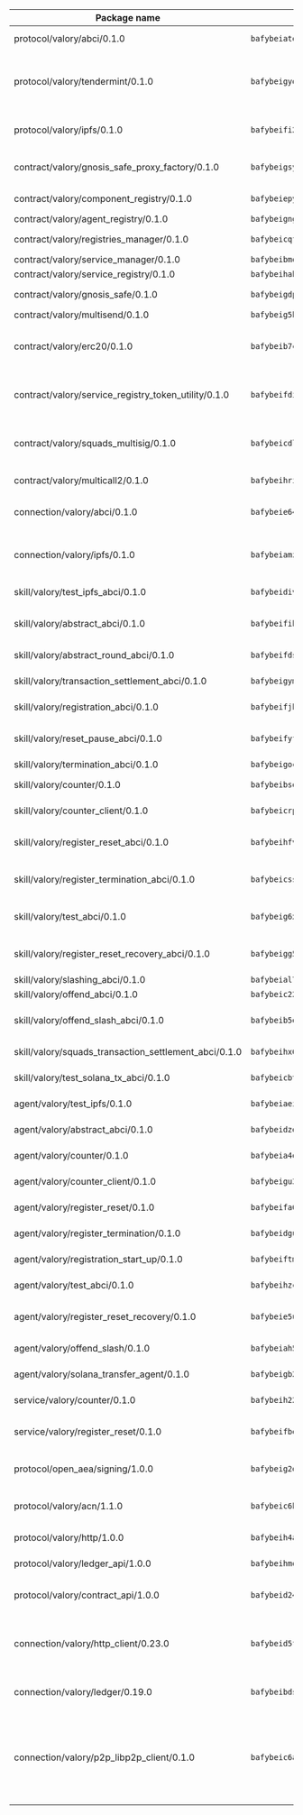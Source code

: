 | Package name                                                  | Package hash                                                  | Description                                                                                                                |
| ------------------------------------------------------------- | ------------------------------------------------------------- | -------------------------------------------------------------------------------------------------------------------------- |
| protocol/valory/abci/0.1.0                                    | `bafybeiatodhboj6a3p35x4f4b342lzk6ckxpud23awnqbxwjeon3k5y36u` | A protocol for ABCI requests and responses.                                                                                |
| protocol/valory/tendermint/0.1.0                              | `bafybeigydrbfrlmr4f7shbtqx44kvmbg22im27mxdap2e3m5tkti6t445y` | A protocol for communication between two AEAs to share tendermint configuration details.                                   |
| protocol/valory/ipfs/0.1.0                                    | `bafybeifi2nri7sprmkez4rqzwb4lnu6peoy3bax5k6asf6k5ms7kmjpmkq` | A protocol specification for IPFS requests and responses.                                                                  |
| contract/valory/gnosis_safe_proxy_factory/0.1.0               | `bafybeigsy7prersa3mzrcr5rcxegyd5wuzdr4fx6phv7stghai3ah5ovbe` | Gnosis Safe proxy factory (GnosisSafeProxyFactory) contract                                                                |
| contract/valory/component_registry/0.1.0                      | `bafybeiepywewigowj533f55orx7oys3kk5lgdc247p2267scqfyp4gnqle` | Component registry contract                                                                                                |
| contract/valory/agent_registry/0.1.0                          | `bafybeignghdk7oqvyg722gz66tbuj2vj4vkatguj4b6lf5fqzqxkktcke4` | Agent registry contract                                                                                                    |
| contract/valory/registries_manager/0.1.0                      | `bafybeicqf5y3kj42ow45hjcmnglose5n7bwpm2zl3ufuuevou24ewmgbde` | Registries Manager contract                                                                                                |
| contract/valory/service_manager/0.1.0                         | `bafybeibmqewfh5wnayopneyv4vx35n5k7loavzmcazyevntdoskw7vasom` | Service Manager contract                                                                                                   |
| contract/valory/service_registry/0.1.0                        | `bafybeihabtvuft3nc2gcy2b3fwyqpmgilx5piialp6mrnxikpv7l7pbtla` | Service Registry contract                                                                                                  |
| contract/valory/gnosis_safe/0.1.0                             | `bafybeigdpjifvbrewi542dkxqhmr5jik3ffjt55f4vykr6o5suappjsale` | Gnosis Safe (GnosisSafeL2) contract                                                                                        |
| contract/valory/multisend/0.1.0                               | `bafybeig5byt5urg2d2bsecufxe5ql7f4mezg3mekfleeh32nmuusx66p4y` | MultiSend contract                                                                                                         |
| contract/valory/erc20/0.1.0                                   | `bafybeib7ctk3deleyxayrqvropewefr2muj4kcqe3t3wscak25bjmxnqwe` | The scaffold contract scaffolds a contract to be implemented by the developer.                                             |
| contract/valory/service_registry_token_utility/0.1.0          | `bafybeifdia2y5546tvk6xzxeaqzf2n5n7dutj2hdzbgenxohaqhjtnjqm4` | The scaffold contract scaffolds a contract to be implemented by the developer.                                             |
| contract/valory/squads_multisig/0.1.0                         | `bafybeicdlk5lraf4w7bj7lmfxxqtyundnlvaezmtszzixlo3dskzi7t4te` | The scaffold contract scaffolds a contract to be implemented by the developer.                                             |
| contract/valory/multicall2/0.1.0                              | `bafybeihri6abqujawrxn64ql6e7salf6sb2wgehib23agkvwnc26htdvwa` | The MakerDAO multicall2 contract.                                                                                          |
| connection/valory/abci/0.1.0                                  | `bafybeie64txxecjb4mvwmoxpvdmxc5iqd6no425cjvdtvtiyrmcz734zpy` | connection to wrap communication with an ABCI server.                                                                      |
| connection/valory/ipfs/0.1.0                                  | `bafybeiamz23olgtow4wqf7zpsfnfzf7pxiognrxl2mhn5kvqutlwhgukxa` | A connection responsible for uploading and downloading files from IPFS.                                                    |
| skill/valory/test_ipfs_abci/0.1.0                             | `bafybeidivzoylk3yfdjdsrw25fm7c4a3jacs5rviku2s5tiv5iv46hv24e` | IPFS e2e testing application.                                                                                              |
| skill/valory/abstract_abci/0.1.0                              | `bafybeifihiht6ovuzn7z3geel4y5zauosw6beqsjjbnm6znhlqb46ojtra` | The abci skill provides a template of an ABCI application.                                                                 |
| skill/valory/abstract_round_abci/0.1.0                        | `bafybeifdsu34iupe426ycvecuc3exptialvqeml4y5k43v2ojsoxwnccla` | abstract round-based ABCI application                                                                                      |
| skill/valory/transaction_settlement_abci/0.1.0                | `bafybeigymwewciimlpgw55s2lleu5aybmna7jrfzmkueo2zumvg5efnggu` | ABCI application for transaction settlement.                                                                               |
| skill/valory/registration_abci/0.1.0                          | `bafybeifjht6gegvsif5zcvmvwf2mftux5tcdbjy6v5ihc66d5xstkind6e` | ABCI application for common apps.                                                                                          |
| skill/valory/reset_pause_abci/0.1.0                           | `bafybeifyfet6y2fhxakycdcucz27hhtohe4s4riif3sbilychxhw2mbdjq` | ABCI application for resetting and pausing app executions.                                                                 |
| skill/valory/termination_abci/0.1.0                           | `bafybeigoccjl6sb46zyxagx3a7yqheec645pmoxabg3tvuh3z2d46tb6v4` | Termination skill.                                                                                                         |
| skill/valory/counter/0.1.0                                    | `bafybeibsqe2abvlz43ujftdbqlir3vozvlzfvllrbybdjn324ye2igfiuy` | The ABCI Counter application example.                                                                                      |
| skill/valory/counter_client/0.1.0                             | `bafybeicrpigy4b6yscizz2lfdfbji3epny6j7rjrsngtb43vmwqxtnmi7m` | A client for the ABCI counter application.                                                                                 |
| skill/valory/register_reset_abci/0.1.0                        | `bafybeihfvypis26i7lqq2twjkqutq3e4gbqxgbnns7qjztudbbujwaqwpq` | ABCI application for dummy skill that registers and resets                                                                 |
| skill/valory/register_termination_abci/0.1.0                  | `bafybeicsshfyb5f7rkyo7bmbyhms2tpdopn7rvwogzpnxxd2dzbq6vb734` | ABCI application for dummy skill that registers and resets                                                                 |
| skill/valory/test_abci/0.1.0                                  | `bafybeig6xj63gvklbhjxxvco2y2pkk4yao7pnfvujn4xrfdr4ozv324s34` | ABCI application for testing the ABCI connection.                                                                          |
| skill/valory/register_reset_recovery_abci/0.1.0               | `bafybeigg5ybs22nyenj2w7olq5l6sapjzg2erbjljcx2efeyedsk3iysqu` | ABCI application for dummy skill that registers and resets                                                                 |
| skill/valory/slashing_abci/0.1.0                              | `bafybeial77vqhbc7oa5doy36wk6ejcuqlnqppcjzqhada64lfizxk7ywzu` | Slashing skill.                                                                                                            |
| skill/valory/offend_abci/0.1.0                                | `bafybeic226526zf347nl32azouxmivndebs4umd7i6vk5sooosn4ot4zde` | Offend ABCI application.                                                                                                   |
| skill/valory/offend_slash_abci/0.1.0                          | `bafybeib5o4qdpxtkflygkglrefsa47acppnnrypwqoafdu2bp5jqrmnc4u` | ABCI application used in order to test the slashing abci                                                                   |
| skill/valory/squads_transaction_settlement_abci/0.1.0         | `bafybeihx6lpi5bdjken5khtjuomivmyrx7kjt4x3sx7vxggdp4jboruryi` | ABCI application for transaction settlement.                                                                               |
| skill/valory/test_solana_tx_abci/0.1.0                        | `bafybeicbtw5h4ibfnz424kjwlkn3ejk6rm5nh7aycopt7jkrkazwqfjhqi` | SOLANA e2e testing application.                                                                                            |
| agent/valory/test_ipfs/0.1.0                                  | `bafybeiaeiukdagq53qoso66eqbzz5bagifkkdrrlbpbqlc6j6qcvrt6mne` | Agent for testing the ABCI connection.                                                                                     |
| agent/valory/abstract_abci/0.1.0                              | `bafybeidzd45ekhxm5p4dqvvbhii73pgbkaxhm77556hlfioqnavoqa6nbu` | The abstract ABCI AEA - for testing purposes only.                                                                         |
| agent/valory/counter/0.1.0                                    | `bafybeia4olxkcqlkjoyh526n6eggsxplpqbp7yae672srhcvvzd7r4spui` | The ABCI Counter example as an AEA                                                                                         |
| agent/valory/counter_client/0.1.0                             | `bafybeigu3jnlrl5cdnnmgeenfbzulmg3brozzzlm6mqgophoql46tbx724` | The ABCI Counter example as an AEA                                                                                         |
| agent/valory/register_reset/0.1.0                             | `bafybeifa6eojthi6y5lzel4hkxuzpzj3znuzw5d5fmintovkogdsb7tisq` | Register reset to replicate Tendermint issue.                                                                              |
| agent/valory/register_termination/0.1.0                       | `bafybeidgu7s3z7ve66lxuz2tnqnfdujlz7zxxdn7wfzsfbs7wiu6b2bjze` | Register terminate to test the termination feature.                                                                        |
| agent/valory/registration_start_up/0.1.0                      | `bafybeiftmgsichxt324fr2hpawlgxlmj75lbaidmioocwhtvpqhpa57nem` | Registration start-up ABCI example.                                                                                        |
| agent/valory/test_abci/0.1.0                                  | `bafybeihzcl5us2bxruzynozjkjnlww4plr26roehlxa3ewvjn3hgjnyrtq` | Agent for testing the ABCI connection.                                                                                     |
| agent/valory/register_reset_recovery/0.1.0                    | `bafybeie5udkj5ojutzp4khaq6mv45ab6oe42x6m3yqvb5ouqkiy2y2tzc4` | Agent to showcase hard reset as a recovery mechanism.                                                                      |
| agent/valory/offend_slash/0.1.0                               | `bafybeiah52zknhyjguypmzhjapfug6nihkjoorawupeyue4ulx5fh45yyq` | Offend and slash to test the slashing feature.                                                                             |
| agent/valory/solana_transfer_agent/0.1.0                      | `bafybeigb2vchgwv6svoxj3dhe3obh3tj7c7gabkxv5am6scxup33n7qoze` | Register terminate to test the termination feature.                                                                        |
| service/valory/counter/0.1.0                                  | `bafybeih2222ib76cxqaysfe2brhfuxrrwt2prqnk6rowyvcxpykxxum35m` | A set of agents incrementing a counter                                                                                     |
| service/valory/register_reset/0.1.0                           | `bafybeifbeo7e26zx4ipcdnxiih6cajpleraeo2dr2dww7qba5rf4edntt4` | Test and debug tendermint reset mechanism.                                                                                 |
| protocol/open_aea/signing/1.0.0                               | `bafybeig2d36zxy65vd7fwhs7scotuktydcarm74aprmrb5nioiymr3yixm` | A protocol for communication between skills and decision maker.                                                            |
| protocol/valory/acn/1.1.0                                     | `bafybeic6h55ov5lrzbah6fate54c4u6spopcexxspw3abotbmffabfddeu` | The protocol used for envelope delivery on the ACN.                                                                        |
| protocol/valory/http/1.0.0                                    | `bafybeih4azmfwtamdbkhztkm4xitep3gx6tfdnoz6tvllmaqnhu3klejfa` | A protocol for HTTP requests and responses.                                                                                |
| protocol/valory/ledger_api/1.0.0                              | `bafybeihmqzcbj6t7vxz2aehd5726ofnzsfjs5cwlf42ro4tn6i34cbfrc4` | A protocol for ledger APIs requests and responses.                                                                         |
| protocol/valory/contract_api/1.0.0                            | `bafybeid247uig2ekykdumh7ewhp2cdq7rchaeqjj6e7urx35zfpdl5zrn4` | A protocol for contract APIs requests and responses.                                                                       |
| connection/valory/http_client/0.23.0                          | `bafybeid5ffvg76ejjoese7brj5ji3lx66cu7p2ixfwflpo6rgofkypfd7y` | The HTTP_client connection that wraps a web-based client connecting to a RESTful API specification.                        |
| connection/valory/ledger/0.19.0                               | `bafybeibdsjmy4w2eyilbqc7yzutopl65qpeyspxwz7mjvirr52twhjlf5y` | A connection to interact with any ledger API and contract API.                                                             |
| connection/valory/p2p_libp2p_client/0.1.0                     | `bafybeic6ayusdwy4dks75njwk32ac7ur7salgllwf4fdc34ue5z2k5iz4q` | The libp2p client connection implements a tcp connection to a running libp2p node as a traffic delegate to send/receive envelopes to/from agents in the DHT. |
